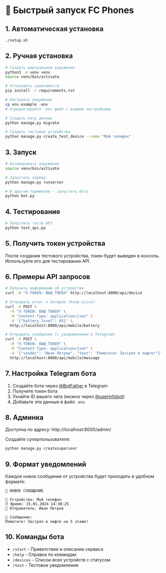 # 🚀 Быстрый запуск FC Phones

## 1. Автоматическая установка

```bash
./setup.sh
```

## 2. Ручная установка

```bash
# Создать виртуальное окружение
python3 -m venv venv
source venv/bin/activate

# Установить зависимости
pip install -r requirements.txt

# Настроить окружение
cp env.example .env
# Отредактируйте .env файл с вашими настройками

# Создать базу данных
python manage.py migrate

# Создать тестовое устройство
python manage.py create_test_device --name "Мой телефон"
```

## 3. Запуск

```bash
# Активировать окружение
source venv/bin/activate

# Запустить сервер
python manage.py runserver

# В другом терминале - запустить бота
python bot.py
```

## 4. Тестирование

```bash
# Запустить тесты API
python test_api.py
```

## 5. Получить токен устройства

После создания тестового устройства, токен будет выведен в консоль. Используйте его для тестирования API.

## 6. Примеры API запросов

```bash
# Получить информацию об устройстве
curl -H "X-TOKEN: ВАШ_ТОКЕН" http://localhost:8000/api/device

# Отправить отчет о батарее (keep-alive)
curl -X POST \
  -H "X-TOKEN: ВАШ_ТОКЕН" \
  -H "Content-Type: application/json" \
  -d '{"battery_level": 85}' \
  http://localhost:8000/api/mobile/battery

# Отправить сообщение (с уведомлением в Telegram)
curl -X POST \
  -H "X-TOKEN: ВАШ_ТОКЕН" \
  -H "Content-Type: application/json" \
  -d '{"sender": "Иван Петров", "text": "Помогите! Застрял в лифте!"}' \
  http://localhost:8000/api/mobile/message
```

## 7. Настройка Telegram бота

1. Создайте бота через [@BotFather](https://t.me/BotFather) в Telegram
2. Получите токен бота
3. Узнайте ID вашего чата (можно через [@userinfobot](https://t.me/userinfobot))
4. Добавьте эти данные в файл `.env`

## 8. Админка

Доступна по адресу: http://localhost:8000/admin/

Создайте суперпользователя:
```bash
python manage.py createsuperuser
```

## 9. Формат уведомлений

Каждое новое сообщение от устройства будет приходить в удобном формате:

```
🚨 НОВОЕ СООБЩЕНИЕ

📱 Устройство: Мой телефон
⏰ Время: 15.01.2024 14:30:25
👤 Отправитель: Иван Петров

💬 Сообщение:
Помогите! Застрял в лифте на 5 этаже!
```

## 10. Команды бота

- `/start` - Приветствие и описание сервиса
- `/help` - Справка по командам
- `/devices` - Список всех устройств с статусом
- `/test` - Тестовое уведомление
